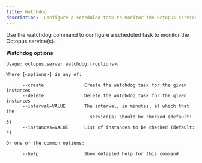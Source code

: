 ```yaml
---
title: Watchdog
description:  Configure a scheduled task to monitor the Octopus service(s).
---
```


Use the watchdog command to configure a scheduled task to monitor the Octopus service(s).

**Watchdog options**

```text
Usage: octopus.server watchdog [<options>]

Where [<options>] is any of:

      --create               Create the watchdog task for the given instances
      --delete               Delete the watchdog task for the given instances
      --interval=VALUE       The interval, in minutes, at which that the
                               service(s) should be checked (default: 5)
      --instances=VALUE      List of instances to be checked (default: *)

Or one of the common options:

      --help                 Show detailed help for this command
```

